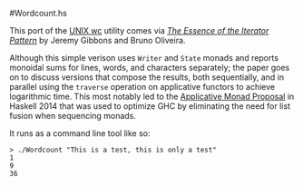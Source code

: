 #Wordcount.hs

This port of the [UNIX wc](https://en.wikipedia.org/wiki/Wc_%28Unix%29) utility comes via [*The Essence of the Iterator Pattern*](https://www.cs.ox.ac.uk/jeremy.gibbons/publications/iterator.pdf) by Jeremy Gibbons and Bruno Oliveira.

Although this simple verison uses `Writer` and `State` monads and reports monoidal sums for lines, words, and characters separately; the paper goes on to discuss versions that compose the results, both sequentially, and in parallel using the `traverse` operation on applicative functors to achieve logarithmic time. This most notably led to the [Applicative Monad Proposal](https://wiki.haskell.org/Functor-Applicative-Monad_Proposal) in Haskell 2014 that was used to optimize GHC by eliminating the need for list fusion when sequencing monads.

It runs as a command line tool like so:

```
> ./Wordcount "This is a test, this is only a test"
1
9
36
```